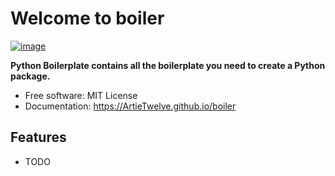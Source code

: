 # Welcome to boiler


[![image](https://img.shields.io/pypi/v/boiler.svg)](https://pypi.python.org/pypi/boiler)


**Python Boilerplate contains all the boilerplate you need to create a Python package.**


-   Free software: MIT License
-   Documentation: <https://ArtieTwelve.github.io/boiler>
    

## Features

-   TODO
